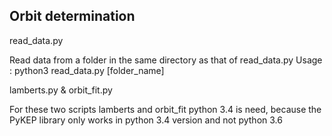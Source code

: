 ## Orbit determination


read_data.py

Read data from a folder in the same directory as that of read_data.py
Usage : python3 read_data.py [folder_name]



lamberts.py & orbit_fit.py

For these two scripts lamberts and orbit_fit python 3.4 is need, because the PyKEP library only works in python 3.4 version and
not python 3.6


